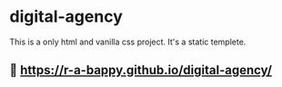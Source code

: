 # digital-agency
This is a only html and vanilla css project. It's a static templete.




## 🔗 https://r-a-bappy.github.io/digital-agency/
